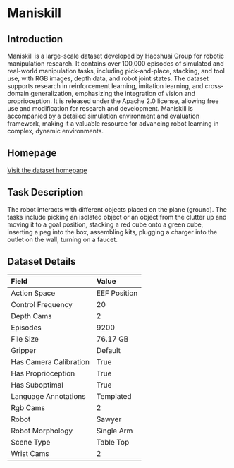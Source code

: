# Maniskill


## Introduction

Maniskill is a large-scale dataset developed by Haoshuai Group for robotic manipulation research. It contains over 100,000 episodes of simulated and real-world manipulation tasks, including pick-and-place, stacking, and tool use, with RGB images, depth data, and robot joint states. The dataset supports research in reinforcement learning, imitation learning, and cross-domain generalization, emphasizing the integration of vision and proprioception. It is released under the Apache 2.0 license, allowing free use and modification for research and development. Maniskill is accompanied by a detailed simulation environment and evaluation framework, making it a valuable resource for advancing robot learning in complex, dynamic environments.


## Homepage

[Visit the dataset homepage](https://github.com/haosulab/ManiSkill2)


## Task Description

The robot interacts with different objects placed on the plane (ground). The tasks include picking an isolated object or an object from the clutter up and moving it to a goal position, stacking a red cube onto a green cube, inserting a peg into the box, assembling kits, plugging a charger into the outlet on the wall, turning on a faucet.


## Dataset Details

| Field                            | Value                    |
|:---------------------------------|:-------------------------|
| Action Space                     | EEF Position           |
| Control Frequency                     | 20           |
| Depth Cams                     | 2           |
| Episodes                     | 9200           |
| File Size                     |  76.17 GB           |
| Gripper                     | Default           |
| Has Camera Calibration                     | True           |
| Has Proprioception                     | True           |
| Has Suboptimal                     | True           |
| Language Annotations                     | Templated           |
| Rgb Cams                     | 2           |
| Robot                     | Sawyer           |
| Robot Morphology                     | Single Arm           |
| Scene Type                     | Table Top           |
| Wrist Cams                     | 2           |


